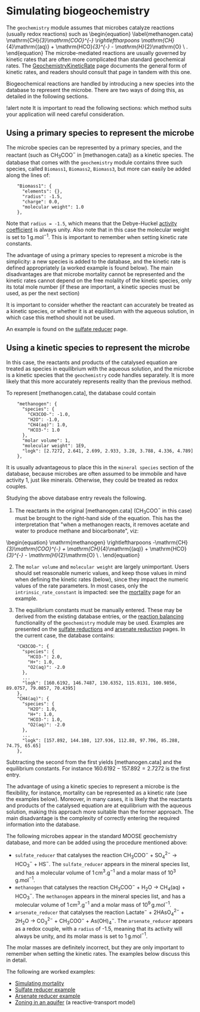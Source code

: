 # Simulating biogeochemistry

The `geochemistry` module assumes that microbes catalyze reactions (usually redox reactions) such as
\begin{equation}
\label{methanogen.cata}
\mathrm{CH}_{3}\mathrm{COO}^{-} \rightleftharpoons \mathrm{CH}_{4}\mathrm{(aq)} + \mathrm{HCO}_{3}^{-} - \mathrm{H}_{2}\mathrm{O} \ .
\end{equation}
The microbe-mediated reactions are usually governed by kinetic rates that are often more complicated than standard geochemical rates.  The [GeochemistryKineticRate](GeochemistryKineticRate.md) page documents the general form of kinetic rates, and readers should consult that page in tandem with this one.

Biogeochemical reactions are handled by introducing a new species into the database to represent the microbe.  There are two ways of doing this, as detailed in the following sections.

!alert note
It is important to read the following sections: which method suits your application will need careful consideration.

## Using a primary species to represent the microbe

The microbe species can be represented by a primary species, and the reactant (such as CH$_{3}$COO$^{-}$ in [methanogen.cata]) as a kinetic species.  The database that comes with the `geochemistry` module contains three such species, called `Biomass1`, `Biomass2`, `Biomass3`, but more can easily be added along the lines of:

```
    "Biomass1": {
      "elements": {},
      "radius": -1.5,
      "charge": 0.0,
      "molecular weight": 1.0
    },
```

Note that `radius = -1.5`, which means that the Debye-Huckel [activity coefficient](activity_coefficients.md) is always unity.  Also note that in this case the molecular weight is set to 1$\,$g.mol$^{-1}$.  This is important to remember when setting kinetic rate constants.

The advantage of using a primary species to represent a microbe is the simplicity: a new species is added to the database, and the kinetic rate is defined appropriately (a worked example is found below).  The main disadvantages are that microbe mortality cannot be represented and the kinetic rates cannot depend on the free molality of the kinetic species, only its total mole number (if these are important, a kinetic species must be used, as per the next section)

It is important to consider whether the reactant can accurately be treated as a kinetic species, or whether it is at equilibrium with the aqueous solution, in which case this method should not be used.

An example is found on the [sulfate reducer](bio_sulfate.md) page.

## Using a kinetic species to represent the microbe

In this case, the reactants and products of the catalysed equation are treated as species in equilibrium with the aqueous solution, and the microbe is a kinetic species that the `geochemistry` code handles separately.  It is more likely that this more accurately represents reality than the previous method.

To represent [methanogen.cata], the database could contain

```
    "methanogen": {
      "species": {
        "CH3COO-": -1.0,
        "H2O": -1.0,
        "CH4(aq)": 1.0,
        "HCO3-": 1.0
      },
      "molar volume": 1,
      "molecular weight": 1E9,
      "logk": [2.7272, 2.641, 2.699, 2.933, 3.28, 3.788, 4.336, 4.789]
    },
```

It is usually advantageous to place this in the `mineral species` section of the database, because microbes are often assumed to be immobile and have activity 1, just like minerals.  Otherwise, they could be treated as redox couples.

Studying the above database entry reveals the following.

1. The reactants in the original [methanogen.cata] (CH$_{3}$COO$^{-}$ in this case) must be brought to the right-hand side of the equation.  This has the interpretation that "when a methanogen reacts, it removes acetate and water to produce methane and biocarbonate", viz:

\begin{equation}
\mathrm{methanogen} \rightleftharpoons -\mathrm{CH}_{3}\mathrm{COO}^{-} + \mathrm{CH}_{4}\mathrm{(aq)} + \mathrm{HCO}_{3}^{-} - \mathrm{H}_{2}\mathrm{O} \ .
\end{equation}

2. The `molar volume` and `molecular weight` are largely unimportant.  Users should set reasonable numeric values, and keep those values in mind when defining the kinetic rates (below), since they impact the numeric values of the rate parameters.  In most cases, only the `intrinsic_rate_constant` is impacted: see the [mortality](tests_and_examples/bio_death.md) page for an example.

3. The equilibrium constants must be manually entered.  These may be derived from the existing database entries, or the [reaction balancing](reaction_balancing.md) functionality of the `geochemistry` module may be used.  Examples are presented on the [sulfate reductions](bio_sulfate.md) and [arsenate reduction](bio_arsenate.md) pages.  In the current case, the database contains:

```
    "CH3COO-": {
      "species": {
        "HCO3-": 2.0,
        "H+": 1.0,
        "O2(aq)": -2.0
      },
      ...
      "logk": [160.6192, 146.7487, 130.6352, 115.8131, 100.9856, 89.0757, 79.0857, 70.4395]
    },
    "CH4(aq)": {
      "species": {
        "H2O": 1.0,
        "H+": 1.0,
        "HCO3-": 1.0,
        "O2(aq)": -2.0
      },
      ...
      "logk": [157.892, 144.108, 127.936, 112.88, 97.706, 85.288, 74.75, 65.65]
    },
```

Subtracting the second from the first yields [methanogen.cata] and the equilibrium constants.  For instance $160.6192 - 157.892 = 2.7272$ is the first entry.

The advantage of using a kinetic species to represent a microbe is the flexibility, for instance, mortality can be represented as a kinetic rate (see the examples below).  Moreover, in many cases, it is likely that the reactants and products of the catalysed equation are at equilibrium with the aqueous solution, making this approach more suitable than the former approach.  The main disadvantage is the complexity of correctly entering the required information into the database.

The following microbes appear in the standard MOOSE geochemistry database, and more can be added using the procedure mentioned above:

- `sulfate_reducer` that catalyses the reaction CH$_{3}$COO$^{-}$ + SO$_{4}^{2-}$ $\rightarrow$ HCO$_{3}^{-}$ + HS$^{-}$.  The `sulfate_reducer` appears in the mineral species list, and has a molecular volume of 1$\,$cm$^{3}$.g$^{-1}$ and a molar mass of $10^{3}\,$g.mol$^{-1}$.
- `methanogen` that catalyses the reaction CH$_{3}$COO$^{-}$ + H$_{2}$O $\rightarrow$ CH$_{4}$(aq) + HCO$_{3}^{-}$.  The `methanogen` appears in the mineral species list, and has a molecular volume of 1$\,$cm$^{3}$.g$^{-1}$ and a molar mass of $10^{9}\,$g.mol$^{-1}$.
- `arsenate_reducer` that catalyses the reaction Lactate$^{-}$ + 2HAsO$_{4}^{2-}$ + 2H$_{2}$O $\rightarrow$ CO$_{3}^{2-}$ + CH$_{3}$COO$^{-}$ + As(OH)$_{4}^{-}$.  The `arsenate_reducer` appears as a redox couple, with a `radius` of -1.5, meaning that its activity will always be unity, and its molar mass is set to 1$\,$g.mol$^{-1}$.

The molar masses are definitely incorrect, but they are only important to remember when setting the kinetic rates.  The examples below discuss this in detail.

The following are worked examples:

- [Simulating mortality](tests_and_examples/bio_death.md)
- [Sulfate reducer example](tests_and_examples/bio_sulfate.md)
- [Arsenate reducer example](tests_and_examples/bio_arsenate.md)
- [Zoning in an aquifer](bio_zoning.md) (a reactive-transport model)
